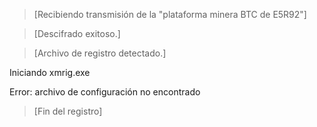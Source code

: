 > [Recibiendo transmisión de la "plataforma minera BTC de E5R92"]

 > [Descifrado exitoso.]

 > [Archivo de registro detectado.]

   Iniciando xmrig.exe

   Error: archivo de configuración no encontrado

 > [Fin del registro]
